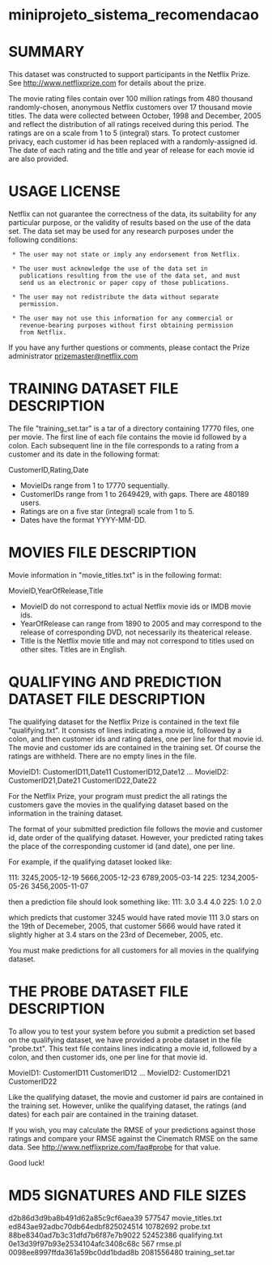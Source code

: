# miniprojeto_sistema_recomendacao

SUMMARY
================================================================================

This dataset was constructed to support participants in the Netflix Prize.  See
http://www.netflixprize.com for details about the prize.

The movie rating files contain over 100 million ratings from 480 thousand
randomly-chosen, anonymous Netflix customers over 17 thousand movie titles.  The
data were collected between October, 1998 and December, 2005 and reflect the
distribution of all ratings received during this period.  The ratings are on a
scale from 1 to 5 (integral) stars. To protect customer privacy, each customer
id has been replaced with a randomly-assigned id.  The date of each rating and
the title and year of release for each movie id are also provided.


USAGE LICENSE
================================================================================

Netflix can not guarantee the correctness of the data, its suitability for any
particular purpose, or the validity of results based on the use of the data set.
The data set may be used for any research purposes under the following
conditions:

     * The user may not state or imply any endorsement from Netflix.

     * The user must acknowledge the use of the data set in
       publications resulting from the use of the data set, and must
       send us an electronic or paper copy of those publications.

     * The user may not redistribute the data without separate
       permission.

     * The user may not use this information for any commercial or
       revenue-bearing purposes without first obtaining permission
       from Netflix.

If you have any further questions or comments, please contact the Prize
administrator <prizemaster@netflix.com>


TRAINING DATASET FILE DESCRIPTION
================================================================================

The file "training_set.tar" is a tar of a directory containing 17770 files, one
per movie.  The first line of each file contains the movie id followed by a
colon.  Each subsequent line in the file corresponds to a rating from a customer
and its date in the following format:

CustomerID,Rating,Date

- MovieIDs range from 1 to 17770 sequentially.
- CustomerIDs range from 1 to 2649429, with gaps. There are 480189 users.
- Ratings are on a five star (integral) scale from 1 to 5.
- Dates have the format YYYY-MM-DD.

MOVIES FILE DESCRIPTION
================================================================================

Movie information in "movie_titles.txt" is in the following format:

MovieID,YearOfRelease,Title

- MovieID do not correspond to actual Netflix movie ids or IMDB movie ids.
- YearOfRelease can range from 1890 to 2005 and may correspond to the release of
  corresponding DVD, not necessarily its theaterical release.
- Title is the Netflix movie title and may not correspond to 
  titles used on other sites.  Titles are in English.


QUALIFYING AND PREDICTION DATASET FILE DESCRIPTION
================================================================================

The qualifying dataset for the Netflix Prize is contained in the text file
"qualifying.txt".  It consists of lines indicating a movie id, followed by a
colon, and then customer ids and rating dates, one per line for that movie id.
The movie and customer ids are contained in the training set.  Of course the
ratings are withheld. There are no empty lines in the file.

MovieID1:
CustomerID11,Date11
CustomerID12,Date12
...
MovieID2:
CustomerID21,Date21
CustomerID22,Date22

For the Netflix Prize, your program must predict the all ratings the customers
gave the movies in the qualifying dataset based on the information in the
training dataset.

The format of your submitted prediction file follows the movie and customer id,
date order of the qualifying dataset.  However, your predicted rating takes the
place of the corresponding customer id (and date), one per line.

For example, if the qualifying dataset looked like:

111:
3245,2005-12-19
5666,2005-12-23
6789,2005-03-14
225:
1234,2005-05-26
3456,2005-11-07

then a prediction file should look something like:
111:
3.0
3.4
4.0
225:
1.0
2.0

which predicts that customer 3245 would have rated movie 111 3.0 stars on the
19th of Decemeber, 2005, that customer 5666 would have rated it slightly higher
at 3.4 stars on the 23rd of Decemeber, 2005, etc.

You must make predictions for all customers for all movies in the qualifying
dataset.

THE PROBE DATASET FILE DESCRIPTION
================================================================================

To allow you to test your system before you submit a prediction set based on the
qualifying dataset, we have provided a probe dataset in the file "probe.txt".
This text file contains lines indicating a movie id, followed by a colon, and
then customer ids, one per line for that movie id.

MovieID1:
CustomerID11
CustomerID12
...
MovieID2:
CustomerID21
CustomerID22

Like the qualifying dataset, the movie and customer id pairs are contained in
the training set.  However, unlike the qualifying dataset, the ratings (and
dates) for each pair are contained in the training dataset.

If you wish, you may calculate the RMSE of your predictions against those
ratings and compare your RMSE against the Cinematch RMSE on the same data.  See
http://www.netflixprize.com/faq#probe for that value.


Good luck!


MD5 SIGNATURES AND FILE SIZES
================================================================================

d2b86d3d9ba8b491d62a85c9cf6aea39        577547 movie_titles.txt
ed843ae92adbc70db64edbf825024514      10782692 probe.txt
88be8340ad7b3c31dfd7b6f87e7b9022      52452386 qualifying.txt
0e13d39f97b93e2534104afc3408c68c           567 rmse.pl
0098ee8997ffda361a59bc0dd1bdad8b    2081556480 training_set.tar
